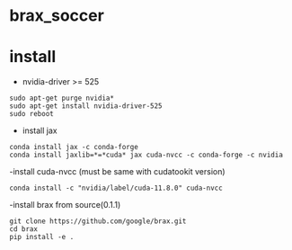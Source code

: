 # brax_soccer

# install
- nvidia-driver >= 525
~~~
sudo apt-get purge nvidia*
sudo apt-get install nvidia-driver-525
sudo reboot
~~~
- install jax
~~~
conda install jax -c conda-forge
conda install jaxlib=*=*cuda* jax cuda-nvcc -c conda-forge -c nvidia
~~~
-install cuda-nvcc (must be same with cudatookit version)
~~~
conda install -c "nvidia/label/cuda-11.8.0" cuda-nvcc
~~~
-install brax from source(0.1.1)
~~~
git clone https://github.com/google/brax.git
cd brax
pip install -e .
~~~
